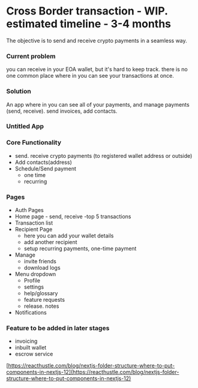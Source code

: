 # Cross Border transaction - WIP. estimated timeline - 3-4 months

The objective is to send and receive crypto payments in a seamless way.

### Current problem

you can receive in your EOA wallet, but it's hard to keep track. there is no one common place where in you can see your transactions at once.

### Solution

An app where in you can see all of your payments, and manage payments (send, receive). send invoices, add contacts.

### Untitled App

### Core Functionality

- send. receive crypto payments (to registered wallet address or outside)
- Add contacts(address)
- Schedule/Send payment
    - one time
    - recurring

### Pages

- Auth Pages
- Home page - send, receive -top 5 transactions
- Transaction list
- Recipient Page
    - here you can add your wallet details
    - add another recipient
    - setup recurring payments, one-time payment
- Manage
    - invite friends
    - download logs
- Menu dropdown
    - Profile
    - settings
    - help/glossary
    - feature requests
    - release. notes
- Notifications

### Feature to be added in later stages

- invoicing
- inbuilt wallet
- escrow service

[https://reacthustle.com/blog/nextjs-folder-structure-where-to-put-components-in-nextjs-12](https://reacthustle.com/blog/nextjs-folder-structure-where-to-put-components-in-nextjs-12)
